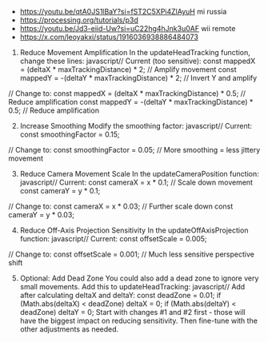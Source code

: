 - https://youtu.be/qtA0JS1lBaY?si=fST2C5XPi4ZlAyuH mi russia
- https://processing.org/tutorials/p3d
- https://youtu.be/Jd3-eiid-Uw?si=uC22hg4hJnk3u0AF wii remote
- https://x.com/leoyakxi/status/1916036938886484073


1. Reduce Movement Amplification
In the updateHeadTracking function, change these lines:
javascript// Current (too sensitive):
const mappedX = (deltaX * maxTrackingDistance) * 2; // Amplify movement
const mappedY = -(deltaY * maxTrackingDistance) * 2; // Invert Y and amplify

// Change to:
const mappedX = (deltaX * maxTrackingDistance) * 0.5; // Reduce amplification
const mappedY = -(deltaY * maxTrackingDistance) * 0.5; // Reduce amplification


2. Increase Smoothing
Modify the smoothing factor:
javascript// Current:
const smoothingFactor = 0.15;

// Change to:
const smoothingFactor = 0.05; // More smoothing = less jittery movement


3. Reduce Camera Movement Scale
In the updateCameraPosition function:
javascript// Current:
const cameraX = x * 0.1; // Scale down movement
const cameraY = y * 0.1;

// Change to:
const cameraX = x * 0.03; // Further scale down
const cameraY = y * 0.03;


4. Reduce Off-Axis Projection Sensitivity
In the updateOffAxisProjection function:
javascript// Current:
const offsetScale = 0.005;

// Change to:
const offsetScale = 0.001; // Much less sensitive perspective shift


5. Optional: Add Dead Zone
You could also add a dead zone to ignore very small movements. Add this to updateHeadTracking:
javascript// Add after calculating deltaX and deltaY:
const deadZone = 0.01;
if (Math.abs(deltaX) < deadZone) deltaX = 0;
if (Math.abs(deltaY) < deadZone) deltaY = 0;
Start with changes #1 and #2 first - those will have the biggest impact on reducing sensitivity. Then fine-tune with the other adjustments as needed.
